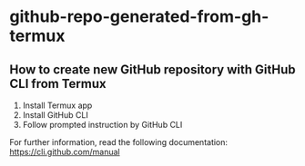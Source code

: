 # github-repo-generated-from-gh-termux

## How to create new GitHub repository with GitHub CLI from Termux

1. Install Termux app
2. Install GitHub CLI
3. Follow prompted instruction by GitHub CLI

For further information, read the following documentation: https://cli.github.com/manual